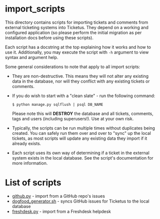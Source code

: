 import_scripts
==============

This directory contains scripts for importing tickets and comments from
external ticketing systems into Ticketus. They depend on a working and 
configured application (so please perform the initial migration as per
installation docs before using these scripts).

Each script has a docstring at the top explaining how it works and how to
use it. Additionally, you may execute the script with `-h` argument to view
syntax and argument help.

Some general considerations to note that apply to all import scripts:

* They are non-destructive. This means they will not alter any existing data
  in the database, nor will they conflict with any existing tickets or comments.

* If you do wish to start with a "clean slate" - run the following command:
   
  `$ python manage.py sqlflush | psql DB_NAME`

  Please note this will **DESTROY** the database and all tickets, comments, tags
  and users (including superusers!). Use at your own risk.
  
* Typically, the scripts can be run multiple times without duplicates being created.
  You can safely run them over and over to "sync" up the local tickets, as most scripts
  will update any existing data they import if it already exists.

* Each script uses its own way of determining if a ticket in the external system
  exists in the local database. See the script's documentation for more information.

List of scripts
===============

* [github.py](https://github.com/sjkingo/ticketus/blob/master/import_scripts/import_github.py) - import from a GitHub repo's issues
* [dogfood_generator.sh](https://github.com/sjkingo/ticketus/blob/master/import_scripts/dogfood_generator.sh) - syncs GitHub issues for Ticketus to the local database
* [freshdesk.py](https://github.com/sjkingo/ticketus/blob/master/import_scripts/import_freshdesk.py) - import from a Freshdesk helpdesk
